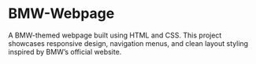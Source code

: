 # BMW-Webpage

A BMW-themed webpage built using HTML and CSS. This project showcases responsive design, navigation menus, and clean layout styling inspired by BMW’s official website.
